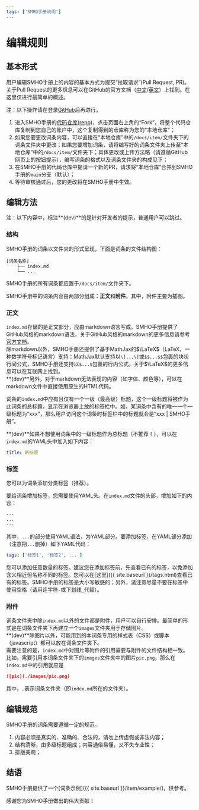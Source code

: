 ```yaml
---
tags: ['SMHO手册说明']
---
```


# 编辑规则

## 基本形式

用户编辑SMHO手册上的内容的基本方式为提交“拉取请求”(Pull Request, PR)。关于Pull Request的更多信息可以在GitHub的官方文档（[中文](https://docs.github.com/cn/free-pro-team@latest/github/collaborating-with-issues-and-pull-requests/proposing-changes-to-your-work-with-pull-requests)/[英文](https://docs.github.com/en/free-pro-team@latest/github/collaborating-with-issues-and-pull-requests/proposing-changes-to-your-work-with-pull-requests)）上找到。在这里仅进行最简单的概述。

注：以下操作请在登录[GitHub](https://github.com)后再进行。

1. 进入SMHO手册的[代码仓库(repo)](https://github.com/S-M-H-O/handbook)，点击页面右上角的“Fork”，将整个代码仓库复制到您自己的账户中，这个复制得到的仓库称为您的“本地仓库”；
2. 如果您要更改词条内容，可以直接在“本地仓库”中的`/docs/item/`文件夹下的词条文件夹中更改；如果您要增加词条，请将编写好的词条文件夹上传至“本地仓库”中的`/docs/item/`文件夹下；具体更改或上传方法略（请遵循GitHub网页上的按钮提示），编写词条的格式以及词条文件夹的构成见下；
3. 在SMHO手册的代码仓库中提请一个新的PR，请求将“本地仓库”合并到SMHO手册的`main`分支（默认）；
4. 等待审核通过后，您的更改将在SMHO手册中生效。

## 编辑方法

注：以下内容中，标注**(dev)**的是针对开发者的提示，普通用户可以跳过。

### 结构

SMHO手册的词条以文件夹的形式呈现，下面是词条的文件结构图：

```
[词条名称]
    ├── index.md
    └── ...
```

SMHO手册的所有词条都应置于`/docs/item/`文件夹下。

SMHO手册中的词条内容由两部分组成：**正文**和**附件**。其中，附件主要为插图。

### 正文

`index.md`存储的是正文部分，应由markdown语言写成。SMHO手册提供了GitHub风格的markdown语法，关于GitHub风格的markdown的更多信息请参考[官方文档](https://guides.github.com/features/mastering-markdown/)。  
除markdown以外，SMHO手册还提供了基于MathJax的$\LaTeX$（LaTeX，一种数学符号标记语言）支持：MathJax默认支持以`\[...\]`或`$$...$$`包裹的块状行间公式，SMHO手册还支持以`$...$`包裹的行内公式。关于$\LaTeX$的更多信息可以在互联网上找到。  
**(dev)**另外，对于markdown无法表现的内容（如字体、颜色等），可以在markdown文件中直接使用原生的HTML代码。

词条的`index.md`中应有且仅有一个一级（最高级）标题，这个一级标题将被作为此词条的总标题，显示在浏览器上放的标签栏中。如，某词条中含有的唯一一个一级标题为“xxx”，那么用户访问这个词条时标签栏中的标题就会是“xxx \| SMHO手册”。

**(dev)**如果不想使用词条中的一级标题作为总标题（不推荐！），可以在`index.md`的YAML头中加入如下内容：

```yaml
title: 新标题
```

### 标签

您可以为词条添加分类标签（推荐）。

要给词条增加标签，您需要使用YAML头。在`index.md`文件的头部，增加如下的内容：

```
---
...
---

```

其中，`...`的部分使用YAML语法，为YAML部分。要添加标签，在YAML部分添加（注意把`...`删掉）如下YAML代码：

```yaml
tags: ['标签1', '标签2', ... ]
```

您可以添加任意数量的标签。建议您在添加标签前，先查看已有的标签，以免添加含义相近但名称不同的标签。您可以在[这里]({{ site.baseurl }}/tags.html)查看已有的标签。SMHO手册的标签是大小写敏感的；另外，请注意尽量不要在标签中使用空格（请用连字符`-`或下划线`_`代替）。

### 附件

词条文件夹中除`index.md`以外的文件都是附件，用户可以自行安排。最简单的形式是在词条文件夹下再建立一个`images`文件夹用于存储图片。  
**(dev)**除图片以外，可能用到的本词条专用的样式表（CSS）或脚本（javascript）都可以放在词条文件夹下。  
需要注意的是，`index.md`中对图片等附件的引用需要与附件的文件结构相一致。比如，需要引用本词条文件夹下的`images`文件夹中的图片`pic.png`，那么在`index.md`中的引用就应是

```markdown
![pic](./images/pic.png)
```

其中，`.`表示词条文件夹（即`index.md`所在的文件夹）。

## 编辑规范

SMHO手册的词条需要遵循一定的规范。

1. 内容必须是真实的、准确的、合法的，请勿上传虚假或非法内容；
2. 结构清晰，由多级标题组成；内容通俗易懂，又不失专业性；
3. 排版美观；

## 结语

SMHO手册提供了一个[词条示例]({{ site.baseurl }}/item/example/)，供参考。

感谢您为SMHO手册做出的伟大贡献！

